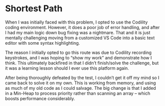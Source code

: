# Shortest Path
When I was initially faced with this problem, I opted to use the Codility coding environment. However, it does a poor job of error handling, and after I had my main logic down bug fixing was a nightmare. That and it is just mentally challenging moving from a customized VS Code into a basic text editor with some syntax highlighting.

The reason I initially opted to go this route was due to Codility recording keystrokes, and I was hoping to “show my work” and demonstrate how I think. This ultimately backfired in that I didn’t finish/solve the challenge, but it was a learning lesson should I ever use this platform again.

After being thoroughly defeated by the test, I couldn’t get it off my mind so I came back to solve it on my own. This is working from memory, and using as much of my old code as I could salvage. The big change is that I added in a Min-Heap to process priority rather than scanning an array – which boosts performance considerably. 
